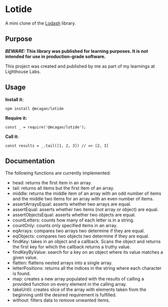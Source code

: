 # Lotide

A mini clone of the [Lodash](https://lodash.com) library.

## Purpose

**_BEWARE:_ This library was published for learning purposes. It is _not_ intended for use in production-grade software.**

This project was created and published by me as part of my learnings at Lighthouse Labs. 

## Usage

**Install it:**

`npm install @mcagan/lotide`

**Require it:**

`const _ = require('@mcagan/lotide');`

**Call it:**

`const results = _.tail([1, 2, 3]) // => [2, 3]`

## Documentation

The following functions are currently implemented:

* head: returns the first item in an array.
* tail: returns all items but the first item of an array.
* middle: returns the middle item of an array with an odd number of items and the middle two items for an array with an even number of items.
* assertArraysEqual: asserts whether two arrays are equal.
* assertEqual: asserts whether two items (not array or object) are equal.
* assertObjectsEqual: asserts whether two objects are equal.
* countLetters: counts how many of each letter is in a string.
* countOnly: counts only specified items in an array.
* eqArrays: compares two arrays two determine if they are equal.
* eqObjects: compares two objects two determine if they are equal.
* findKey: takes in an object and a callback. Scans the object and returns the first key for which the callback returns a truthy value.
* findKeyByValue: search for a key on an object where its value matches a given value.
* flatten: flattens nested arrays into a single array.
* letterPositions: returns all the indices in the string where each character is found.
* map: creates a new array populated with the results of calling a provided function on every element in the calling array.
* takeUntil: creates slice of the array with elements taken from the beginning until the desired requirement is fulfilled. 
* without: filters data to remove unwanted items. 